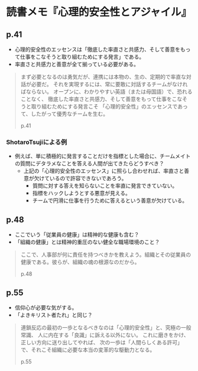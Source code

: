 # 読書メモ『心理的安全性とアジャイル』

## p.41

- 心理的安全性のエッセンスは「徹底した率直さと共感力、そして善意をもって仕事をこなそうと取り組むためにする発言」である。
- 率直さと共感力と善意が全て揃っている必要がある。

> まず必要となるのは勇気だが、連携には本物の、生の、定期的で率直な対話が必要だ。
> それを実現するには、常に要敢に対話するチームがなければならない。
> オープンに、わかりやすい英語（または母国語）で、恐れることなく、
> 徹底した率直さと共感力、そして善意をもって仕事をこなそうと取り組むためにする発言こそ
> 「心理的安全性」のエッセンスであって、したがって優秀なチームを生む。
>
> p.41

### ShotaroTsujiによる例

- 例えば、単に積極的に発言することだけを指標とした場合に、チームメイトの質問にデタラメなことを答える人間が出てきたらどうすべき？
  - 上記の「心理的安全性のエッセンス」に照らし合わせれば、率直さと善意が欠けているので許容できないであろう。
    - 質問に対する答えを知らないことを率直に発言できていない。
    - 指標をハックしようとする悪意が見える。
    - チームで円滑に仕事を行うために答えるという善意が欠けている。

## p.48

- ここでいう「従業員の健康」は精神的な健康も含む？
- 「組織の健康」とは精神的重圧のない健全な職場環境のこと？

> ここで、人事部が何に責任を持つべきかを教えよう。組織とその従業員の健康である。彼らが、組織の魂の根源なのだから。
>
> p.48

## p.55

- 信仰心が必要な気がする。
- 「よきキリスト者たれ」と同じ？

> 連鎖反応の最初の一歩となるべきなのは「心理的安全性」と、究極の一般常識、
> 人に内在する「良識」に訴える以外にない。
> これに磨きをかけ、正しい方向に送り出してやれば、
> 次の一歩は「人間らしくある許可」で、それこそ組織に必要な本当の変革的な駆動力となる。
>
> p.55
